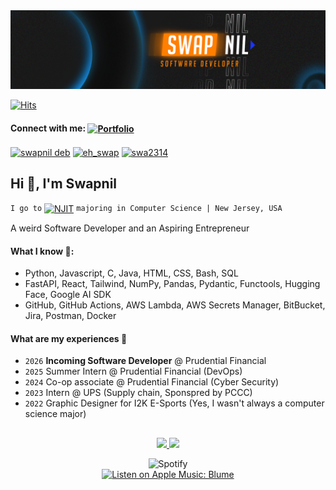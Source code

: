 <a href="https://senseofhumor.github.io/PORTFOLIO/">
  <img src="./Swap_banner.png" alt="Swap banner">
</a>

<a href="https://hits.sh/github.com/SenseOfHumor/"><img alt="Hits" src="https://hits.sh/github.com/SenseOfHumor.svg?style=for-the-badge&label=VISITORS&color=01aafc"/></a>

#### Connect with me: <a href="https://senseofhumor.github.io/PORTFOLIO/" target="_blank"><img align="center" src="https://img.shields.io/badge/PORTFOLIO-Visit-blue?style=flat-square&logo=github" alt="Portfolio" height="30"/></a>
<p align="left">
<a href="https://linkedin.com/in/swapnil deb" target="blank"><img align="center" src="https://raw.githubusercontent.com/rahuldkjain/github-profile-readme-generator/master/src/images/icons/Social/linked-in-alt.svg" alt="swapnil deb" height="30" width="40" /></a>
<a href="https://instagram.com/eh_swap" target="blank"><img align="center" src="https://raw.githubusercontent.com/rahuldkjain/github-profile-readme-generator/master/src/images/icons/Social/instagram.svg" alt="eh_swap" height="30" width="40" /></a>
<a href="https://www.leetcode.com/swa2314" target="blank"><img align="center" src="https://raw.githubusercontent.com/rahuldkjain/github-profile-readme-generator/master/src/images/icons/Social/leet-code.svg" alt="swa2314" height="30" width="40" /></a>
</p>

## Hi 👋, I'm Swapnil 
`I go to` <a href="https://www.njit.edu/" target="_blank"><img align="center" src="https://img.shields.io/badge/NJIT-red?style=flat-square" alt="NJIT" height="30"/></a> `majoring in Computer Science | New Jersey, USA`

A weird Software Developer and an Aspiring Entrepreneur

#### What I know 🧐:

- Python, Javascript, C, Java, HTML, CSS, Bash, SQL
- FastAPI, React, Tailwind, NumPy, Pandas, Pydantic, Functools, Hugging Face, Google AI SDK
- GitHub, GitHub Actions, AWS Lambda, AWS Secrets Manager, BitBucket, Jira, Postman, Docker

#### What are my experiences 💼
- `2026` **Incoming Software Developer** @ Prudential Financial 
- `2025` Summer Intern @ Prudential Financial (DevOps)
- `2024` Co-op associate @ Prudential Financial (Cyber Security)
- `2023` Intern @ UPS (Supply chain, Sponspred by PCCC)
- `2022` Graphic Designer for I2K E-Sports (Yes, I wasn't always a computer science major)

##

<p align="center">
<a href="https://github.com/SenseOfHumor">
  <img height="180em" src="https://github-readme-stats-eight-theta.vercel.app/api?username=SenseOfHumor&show_icons=true&theme=algolia&include_all_commits=true&count_private=true"/>
  <img height="180em" src="https://github-readme-stats-eight-theta.vercel.app/api/top-langs/?username=SenseOfHumor&layout=compact&langs_count=8&theme=algolia"/> </a>
</p>

<div align="center">
  <img src="https://spotify-recently-played-readme.vercel.app/api?user=31x76ixjnp73ocuv2xneztyolk4a&count=1&width=840px" alt="Spotify">
</div>
<div align="center">
  <a href="https://music.apple.com/in/playlist/blume/pl.u-e98lGdEuadG46JX" target="_blank">
    <img
      alt="Listen on Apple Music: Blume"
      src="https://img.shields.io/badge/Apple%20Music-Blume-FA243C?logo=applemusic&logoColor=white&style=for-the-badge"
    />
  </a>
</div>
